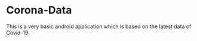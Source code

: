 # Corona-Data
This is a very basic android application which is based on the latest data of Covid-19. 
